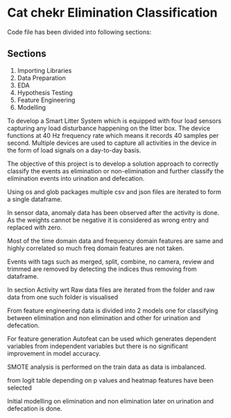 
# Cat chekr Elimination Classification

Code file has been divided into following sections:
## Sections
1. Importing Libraries
2. Data Preparation
3. EDA 
4. Hypothesis Testing
5. Feature Engineering
6. Modelling

To develop  a Smart Litter System which is equipped with four load sensors capturing any load disturbance happening on the litter box. 
The device functions at 40 Hz frequency rate which means it records 40 samples per second. Multiple devices are used to capture all activities in the 
device in the form of load signals on a day-to-day basis. 

The objective of this project is to develop a solution approach to correctly classify the events as elimination or non-elimination and further classify
the elimination events into urination and defecation.

Using os and glob packages multiple csv and json files are iterated to form a single dataframe.

In sensor data, anomaly data has been observed after the activity is done. As the weights cannot be negative it is considered as wrong entry and 
replaced with zero.

Most of the time domain data and frequency domain features are same and highly correlated so much freq domain features are not taken.

Events with tags such as merged, split, combine, no camera, review and trimmed are removed by detecting the indices thus removing from dataframe.

In section Activity wrt Raw data files are iterated from the folder and raw data from one such folder is visualised

From feature engineering data is divided into 2 models one for classifying between elimination and non elimination and other for urination and 
defecation.

For feature generation Autofeat can be used which generates dependent variables from independent variables but there is no significant improvement in 
model accuracy.

SMOTE analysis is performed on the train data as data is imbalanced.

from logit table depending on p values and heatmap features have been selected

Initial modelling on elimination and non elimination later on urination and defecation is done.






